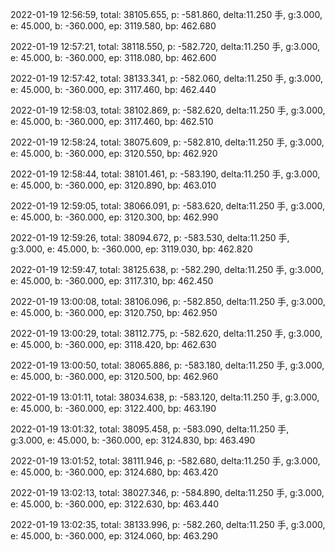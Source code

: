 2022-01-19 12:56:59, total: 38105.655, p: -581.860, delta:11.250 手, g:3.000, e: 45.000, b: -360.000, ep: 3119.580, bp: 462.680

2022-01-19 12:57:21, total: 38118.550, p: -582.720, delta:11.250 手, g:3.000, e: 45.000, b: -360.000, ep: 3118.080, bp: 462.600

2022-01-19 12:57:42, total: 38133.341, p: -582.060, delta:11.250 手, g:3.000, e: 45.000, b: -360.000, ep: 3117.460, bp: 462.440

2022-01-19 12:58:03, total: 38102.869, p: -582.620, delta:11.250 手, g:3.000, e: 45.000, b: -360.000, ep: 3117.460, bp: 462.510

2022-01-19 12:58:24, total: 38075.609, p: -582.810, delta:11.250 手, g:3.000, e: 45.000, b: -360.000, ep: 3120.550, bp: 462.920

2022-01-19 12:58:44, total: 38101.461, p: -583.190, delta:11.250 手, g:3.000, e: 45.000, b: -360.000, ep: 3120.890, bp: 463.010

2022-01-19 12:59:05, total: 38066.091, p: -583.620, delta:11.250 手, g:3.000, e: 45.000, b: -360.000, ep: 3120.300, bp: 462.990

2022-01-19 12:59:26, total: 38094.672, p: -583.530, delta:11.250 手, g:3.000, e: 45.000, b: -360.000, ep: 3119.030, bp: 462.820

2022-01-19 12:59:47, total: 38125.638, p: -582.290, delta:11.250 手, g:3.000, e: 45.000, b: -360.000, ep: 3117.310, bp: 462.450

2022-01-19 13:00:08, total: 38106.096, p: -582.850, delta:11.250 手, g:3.000, e: 45.000, b: -360.000, ep: 3120.750, bp: 462.950

2022-01-19 13:00:29, total: 38112.775, p: -582.620, delta:11.250 手, g:3.000, e: 45.000, b: -360.000, ep: 3118.420, bp: 462.630

2022-01-19 13:00:50, total: 38065.886, p: -583.180, delta:11.250 手, g:3.000, e: 45.000, b: -360.000, ep: 3120.500, bp: 462.960

2022-01-19 13:01:11, total: 38034.638, p: -583.120, delta:11.250 手, g:3.000, e: 45.000, b: -360.000, ep: 3122.400, bp: 463.190

2022-01-19 13:01:32, total: 38095.458, p: -583.090, delta:11.250 手, g:3.000, e: 45.000, b: -360.000, ep: 3124.830, bp: 463.490

2022-01-19 13:01:52, total: 38111.946, p: -582.680, delta:11.250 手, g:3.000, e: 45.000, b: -360.000, ep: 3124.680, bp: 463.420

2022-01-19 13:02:13, total: 38027.346, p: -584.890, delta:11.250 手, g:3.000, e: 45.000, b: -360.000, ep: 3122.630, bp: 463.440

2022-01-19 13:02:35, total: 38133.996, p: -582.260, delta:11.250 手, g:3.000, e: 45.000, b: -360.000, ep: 3124.060, bp: 463.290